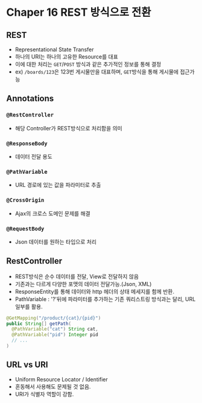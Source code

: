 # Chaper 16 REST 방식으로 전환

## REST

- Representational State Transfer
- 하나의 URI는 하나의 고유한 Resource를 대표
- 이에 대한 처리는 `GET`/`POST` 방식과 같은 추가적인 정보를 통해 결정
- ex) `/boards/123`은 123번 게시물만을 대표하며, `GET`방식을 통해 게시물에 접근가능

## Annotations

### `@RestController`

- 해당 Controller가 REST방식으로 처리함을 의미

### `@ResponseBody`

- 데이터 전달 용도

### `@PathVariable`

- URL 경로에 있는 값을 파라미터로 추출

### `@CrossOrigin`

- Ajax의 크로스 도메인 문제를 해결

### `@RequestBody`

- Json 데이터를 원하는 타입으로 처리
  <br/>

## RestController

- REST방식은 순수 데이터를 전달, View로 전달하지 않음
- 기존과는 다르게 다양한 포맷의 데이터 전달가능.(Json, XML)
- ResponseEntity를 통해 데이터와 http 헤더의 상태 메세지를 함께 반환.
- PathVariable : '?'뒤에 파라미터를 추가하는 기존 쿼리스트링 방식과는 달리, URL일부를 활용.

```java
@GetMapping("/product/{cat}/{pid}")
public String[] getPath(
  @PathVariable("cat") String cat,
  @PathVariable("pid") Integer pid
  // ...
)
```

## URL vs URI

- Uniform Resource Locator / Identifier
- 혼동해서 사용해도 문제될 것 없음.
- URI가 식별자 역할이 강함.

